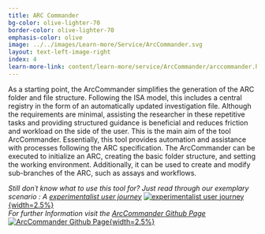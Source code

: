```yaml
---
title: ARC Commander
bg-color: olive-lighter-70
border-color: olive-lighter-70
emphasis-color: olive
image: ../../images/Learn-more/Service/ArcCommander.svg
layout: text-left-image-right 
index: 4
learn-more-link: content/learn-more/service/ArcCommander/arccommander.html
---
```


As a starting point, the ArcCommander simplifies the generation of the ARC folder and file structure. Following the ISA model, this includes a central registry in the form of an automatically updated investigation file. 
Although the requirements are minimal, assisting the researcher in these repetitive tasks and providing structured guidance is beneficial and reduces friction and workload on the side of the user. This is the main aim of the tool ArcCommander. Essentially, this tool provides automation and assistance with processes following the ARC specification. The ArcCommander can be executed to initialize an ARC, creating the basic folder structure, and setting the working environment. Additionally, it can be used to create and modify sub-branches of the ARC, such as assays and workflows.
  
*Still don´t know what to use this tool for? Just read through our exemplary scenario : A [experimentalist user journey](https://github.com/nfdi4plants/arcCommander/wiki/Exemplary-scenario-%E2%80%93-Experimentalist-user-journey)* [![experimentalist user journey](../../images/Emojis/Github-black.svg "Templates"){width=2.5%}](https://github.com/nfdi4plants/arcCommander/wiki/Exemplary-scenario-%E2%80%93-Experimentalist-user-journey)  
*For further Information visit the [ArcCommander Github Page](https://github.com/nfdi4plants/ArcCommander)* [![ArcCommander Github Page](../../images/Emojis/Github-black.svg "Templates"){width=2.5%}](https://github.com/nfdi4plants/ArcCommander) 
